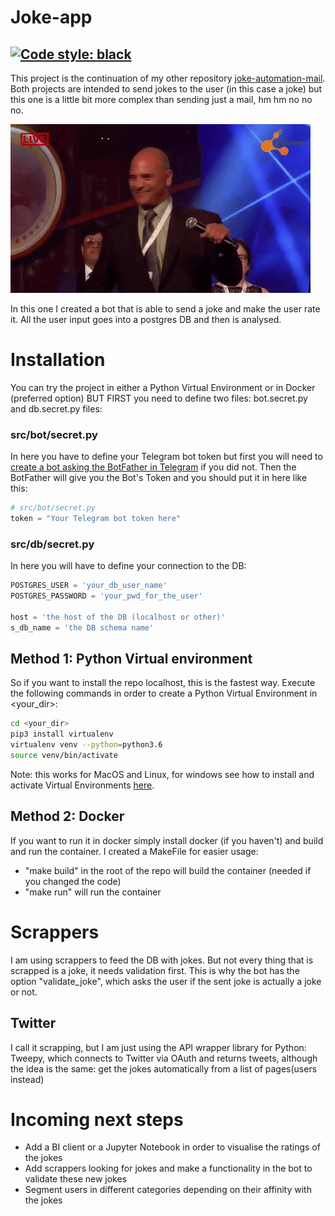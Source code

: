 # Joke-app
[![Code style: black](https://img.shields.io/badge/code%20style-black-000000.svg)](https://github.com/psf/black)
----
This project is the continuation of my other repository 
[joke-automation-mail](https://github.com/watxaut-alpha/joke-mail-automation "jokes in mails yay"). 
Both projects are intended to send jokes to the user (in this case a joke) but this one is 
a little bit more complex than sending just a mail, hm hm no no no. 

![He knows it's not the same](resources/hmhm.gif)

In this one I created a bot that is able to send a joke and make the user rate it. 
All the user input goes into a postgres DB and then is analysed.

# Installation
You can try the project in either a Python Virtual Environment or in Docker (preferred option)
BUT FIRST you need to define two files: bot.secret.py and db.secret.py files: 

### src/bot/secret.py
In here you have to define your Telegram bot token but first you will need to [create a bot 
asking the BotFather in Telegram](https://core.telegram.org/bots#3-how-do-i-create-a-bot "A bot for creating bots") if
you did not. Then the BotFather will give you the Bot's Token and you should put it in here like this:
```python
# src/bot/secret.py
token = "Your Telegram bot token here"
```

### src/db/secret.py
In here you will have to define your connection to the DB:
```python
POSTGRES_USER = 'your_db_user_name'
POSTGRES_PASSWORD = 'your_pwd_for_the_user'

host = 'the host of the DB (localhost or other)'
s_db_name = 'the DB schema name'  
```

## Method 1: Python Virtual environment
So if you want to install the repo localhost, this is the fastest way. Execute the following commands in order 
to create a Python Virtual Environment in <your_dir>:
```bash
cd <your_dir>
pip3 install virtualenv
virtualenv venv --python=python3.6
source venv/bin/activate
```
Note: this works for MacOS and Linux, for windows see how to install and activate Virtual 
Environments [here](https://virtualenv.pypa.io/en/latest/installation/).


## Method 2: Docker
If you want to run it in docker simply install docker (if you haven't) and build and run the container. 
I created a MakeFile for easier usage:
* "make build" in the root of the repo will build the container (needed if you changed the code)
* "make run" will run the container

# Scrappers
I am using scrappers to feed the DB with jokes. But not every thing that is scrapped is 
a joke, it needs validation first. This is why the bot has the option "validate_joke",
which asks the user if the sent joke is actually a joke or not.

## Twitter
I call it scrapping, but I am just using the API wrapper library for Python: Tweepy, which
connects to Twitter via OAuth and returns tweets, although the idea is the same: get the
jokes automatically from a list of pages(users instead)

### 

# Incoming next steps
* Add a BI client or a Jupyter Notebook in order to visualise the ratings of the jokes
* Add scrappers looking for jokes and make a functionality in the bot to validate 
these new jokes
* Segment users in different categories depending on their affinity with the jokes 
